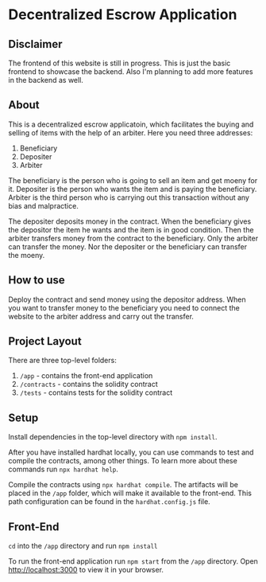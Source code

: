 # Decentralized Escrow Application
## Disclaimer

The frontend of this website is still in progress. This is just the basic frontend to showcase the backend. Also I'm planning to add more features in the backend as well.

## About
This is a decentralized escrow applicatoin, which facilitates the buying and selling of items with the help of an arbiter. Here you need three addresses:
1. Beneficiary
2. Depositer
3. Arbiter

The beneficiary is the person who is going to sell an item and get moeny for it. Depositer is the person who wants the item and is paying the beneficiary. Arbiter is the third person who is carrying out this transaction without any bias and malpractice.

The depositer deposits money in the contract. When the beneficiary gives the depositor the item he wants and the item is in good condition. Then the arbiter transfers money from the contract to the beneficiary. Only the arbiter can transfer the money. Nor the depositer or the beneficiary can transfer the moeny.

## How to use

Deploy the contract and send money using the depositor address. When you want to transfer money to the beneficiary you need to connect the website to the arbiter address and carry out the transfer.
## Project Layout

There are three top-level folders:

1. `/app` - contains the front-end application
2. `/contracts` - contains the solidity contract
3. `/tests` - contains tests for the solidity contract

## Setup

Install dependencies in the top-level directory with `npm install`.

After you have installed hardhat locally, you can use commands to test and compile the contracts, among other things. To learn more about these commands run `npx hardhat help`.

Compile the contracts using `npx hardhat compile`. The artifacts will be placed in the `/app` folder, which will make it available to the front-end. This path configuration can be found in the `hardhat.config.js` file.

## Front-End

`cd` into the `/app` directory and run `npm install`

To run the front-end application run `npm start` from the `/app` directory. Open [http://localhost:3000](http://localhost:3000) to view it in your browser.


